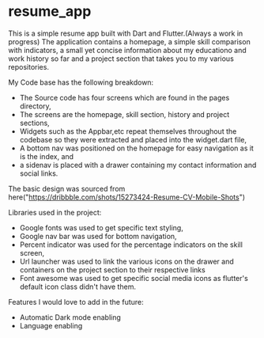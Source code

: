 # resume_app

This is a simple resume app built with Dart and Flutter.(Always a work in progress)
The application contains a homepage, a simple skill comparison with indicators, a small yet concise information about my educationo and work history so far and a project section that takes you to my various repositories.

My Code base has the following breakdown:
- The Source code has four screens which are found in the pages directory,
- The screens are the homepage, skill section, history and project sections,
- Widgets such as the Appbar,etc repeat themselves throughout the codebase so they were extracted and placed into the widget.dart file,
- A bottom nav was positioned on the homepage for easy navigation as it is the index, and
- a sidenav is placed with a drawer containing my contact information and social links.

The basic design was sourced from here("https://dribbble.com/shots/15273424-Resume-CV-Mobile-Shots")
 
Libraries used in the project:
- Google fonts was used to get specific text styling,
- Google nav bar was used for bottom navigation,
- Percent indicator was used for the percentage indicators on the skill screen,
- Url launcher was used to link the various icons on the drawer and containers on the project section to their respective links
- Font awesome was used to get specific social media icons as flutter's default icon class didn't have them.

Features I would love to add in the future:
- Automatic Dark mode enabling
- Language enabling